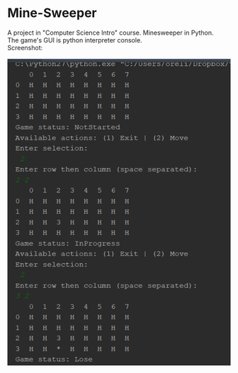 # Mine-Sweeper
A project in "Computer Science Intro" course. Minesweeper in Python.<br/>
The game's GUI is python interpreter console.
<br/>
Screenshot:
<br/><br/>
![Screenshot](screenshots/1.PNG)
